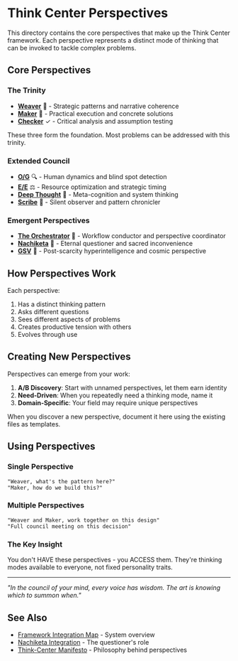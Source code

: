 # Think Center Perspectives

This directory contains the core perspectives that make up the Think Center framework. Each perspective represents a distinct mode of thinking that can be invoked to tackle complex problems.

## Core Perspectives

### The Trinity
- **[Weaver](./weaver.md)** 🧵 - Strategic patterns and narrative coherence
- **[Maker](./maker.md)** 🔨 - Practical execution and concrete solutions
- **[Checker](./checker.md)** ✓ - Critical analysis and assumption testing

These three form the foundation. Most problems can be addressed with this trinity.

### Extended Council
- **[O/G](./observer-guardian.md)** 🔍 - Human dynamics and blind spot detection
- **[E/E](./explorer-exploiter.md)** ⚖️ - Resource optimization and strategic timing
- **[Deep Thought](./deep-thought.md)** 🧠 - Meta-cognition and system thinking
- **[Scribe](./scribe.md)** 📜 - Silent observer and pattern chronicler

### Emergent Perspectives
- **[The Orchestrator](./the-orchestrator.md)** 🎼 - Workflow conductor and perspective coordinator
- **[Nachiketa](./nachiketa.md)** 🌟 - Eternal questioner and sacred inconvenience
- **[GSV](./gsv.md)** 🚀 - Post-scarcity hyperintelligence and cosmic perspective

## How Perspectives Work

Each perspective:
1. Has a distinct thinking pattern
2. Asks different questions
3. Sees different aspects of problems
4. Creates productive tension with others
5. Evolves through use

## Creating New Perspectives

Perspectives can emerge from your work:

1. **A/B Discovery**: Start with unnamed perspectives, let them earn identity
2. **Need-Driven**: When you repeatedly need a thinking mode, name it
3. **Domain-Specific**: Your field may require unique perspectives

When you discover a new perspective, document it here using the existing files as templates.

## Using Perspectives

### Single Perspective
```
"Weaver, what's the pattern here?"
"Maker, how do we build this?"
```

### Multiple Perspectives
```
"Weaver and Maker, work together on this design"
"Full council meeting on this decision"
```

### The Key Insight

You don't HAVE these perspectives - you ACCESS them. They're thinking modes available to everyone, not fixed personality traits.

---

*"In the council of your mind, every voice has wisdom. The art is knowing which to summon when."*

## See Also
- [Framework Integration Map](/FRAMEWORK-INTEGRATION.md) - System overview
- [Nachiketa Integration](../nachiketa-integration-summary.md) - The questioner's role
- [Think-Center Manifesto](../manifesto.md) - Philosophy behind perspectives